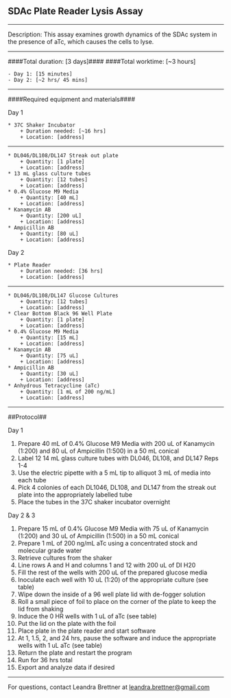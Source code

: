 SDAc Plate Reader Lysis Assay
--------------
- - - - - - - - - - - - - - - - - - - - - - - - - - - - - - - - - - - - - - - - - - - -
Description: This assay examines growth dynamics of the SDAc system in the presence of aTc, which causes the cells to lyse.

- - - - - - - - - - - - - - - - - - - - - - - - - - - - - - - - - - - - - - - - - - - -
####Total duration: [3 days]####
####Total worktime: [~3 hours]

    - Day 1: [15 minutes]
    - Day 2: [~2 hrs/ 45 mins]

- - - - - - - - - - - - - - - - - - - - - - - - - - - - - - - - - - - - - - - - - - - -

####Required equipment and materials####

Day 1

    * 37C Shaker Incubator
        + Duration needed: [~16 hrs]
        + Location: [address]

  
------

    * DL046/DL108/DL147 Streak out plate
        + Quantity: [1 plate]
        + Location: [address]
    * 13 mL glass culture tubes
        + Quantity: [12 tubes]
        + Location: [address]
    * 0.4% Glucose M9 Media
        + Quantity: [40 mL]
        + Location: [address]
    * Kanamycin AB
        + Quantity: [200 uL]
        + Location: [address]
    * Ampicillin AB
        + Quantity: [80 uL]
        + Location: [address]

Day 2

    * Plate Reader
        + Duration needed: [36 hrs]
        + Location: [address]

---------

        
    * DL046/DL108/DL147 Glucose Cultures
        + Quantity: [12 tubes]
        + Location: [address]
    * Clear Bottom Black 96 Well Plate
        + Quantity: [1 plate]
        + Location: [address]
    * 0.4% Glucose M9 Media
        + Quantity: [15 mL]
        + Location: [address]
    * Kanamycin AB
        + Quantity: [75 uL]
        + Location: [address]
    * Ampicillin AB
        + Quantity: [30 uL]
        + Location: [address]
    * Anhydrous Tetracycline (aTc)
        + Quantity: [1 mL of 200 ng/mL]
        + Location: [address]
- - - - - - - - - - - - - - - - - - - - - - - - - - - - - - - - - - - - - - - - - - - - 

##Protocol##

Day 1

1. Prepare 40 mL of 0.4% Glucose M9 Media with 200 uL of Kanamycin (1:200) and 80 uL of Ampicillin (1:500) in a 50 mL conical
2. Label 12 14 mL glass culture tubes with DL046, DL108, and DL147 Reps 1-4
3. Use the electric pipette with a 5 mL tip to alliquot 3 mL of media into each tube
4. Pick 4 colonies of each DL1046, DL108, and DL147 from the streak out plate into the appropriately labelled tube
5. Place the tubes in the 37C shaker incubator overnight

Day 2 & 3

1. Prepare 15 mL of 0.4% Glucose M9 Media with 75 uL of Kanamycin (1:200) and 30 uL of Ampicillin (1:500) in a 50 mL conical
2. Prepare 1 mL of 200 ng/mL aTc using a concentrated stock and molecular grade water
3. Retrieve cultures from the shaker
4. Line rows A and H and columns 1 and 12 with 200 uL of DI H20
5. Fill the rest of the wells with 200 uL of the prepared glucose media
6. Inoculate each well with 10 uL (1:20) of the appropriate culture (see table)
7. Wipe down the inside of a 96 well plate lid with de-fogger solution
8. Roll a small piece of foil to place on the corner of the plate to keep the lid from shaking
9. Induce the 0 HR wells with 1 uL of aTc (see table)
10. Put the lid on the plate with the foil
11. Place plate in the plate reader and start software
12. At 1, 1.5, 2, and 24 hrs, pause the software and induce the appropriate wells with 1 uL aTc (see table)
13. Return the plate and restart the program
14. Run for 36 hrs total
15. Export and analyze data if desired

- - - - - - - - - - - - - - - - - - - - - - - - - - - - - - - - - - - - - - - - - - - - 

For questions, contact Leandra Brettner at leandra.brettner@gmail.com     
